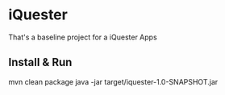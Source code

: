 # iQuester
That's a baseline project for a iQuester Apps

## Install & Run
mvn clean package
java -jar target/iquester-1.0-SNAPSHOT.jar